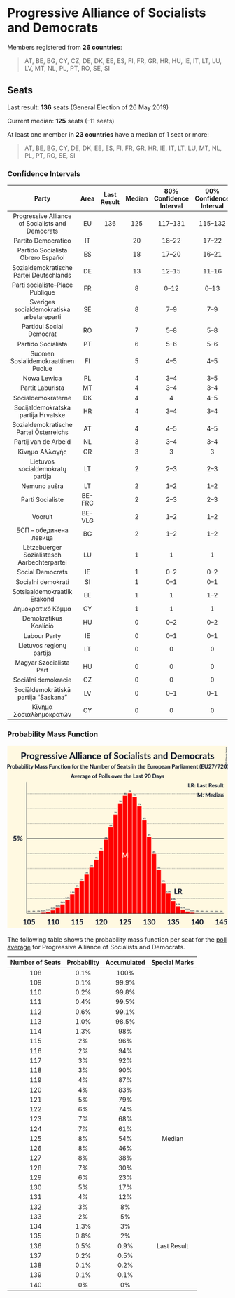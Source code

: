 # Progressive Alliance of Socialists and Democrats

Members registered from **26 countries**:

> AT, BE, BG, CY, CZ, DE, DK, EE, ES, FI, FR, GR, HR, HU, IE, IT, LT, LU, LV, MT, NL, PL, PT, RO, SE, SI

## Seats

Last result: **136** seats (General Election of 26 May 2019)

Current median: **125** seats (-11 seats)

At least one member in **23 countries** have a median of 1 seat or more:

> AT, BE, BG, CY, DE, DK, EE, ES, FI, FR, GR, HR, IE, IT, LT, LU, MT, NL, PL, PT, RO, SE, SI

### Confidence Intervals

| Party | Area | Last Result | Median | 80% Confidence Interval | 90% Confidence Interval | 95% Confidence Interval | 99% Confidence Interval |
|:-----:|:----:|:-----------:|:------:|:-----------------------:|:-----------------------:|:-----------------------:|:-----------------------:|
| Progressive Alliance of Socialists and Democrats | EU | 136 | 125 | 117–131 | 115–132 | 114–134 | 111–136 |
| Partito Democratico | IT | | 20 | 18–22 | 17–22 | 17–22 | 16–23 |
| Partido Socialista Obrero Español | ES | | 18 | 17–20 | 16–21 | 16–21 | 15–23 |
| Sozialdemokratische Partei Deutschlands | DE | | 13 | 12–15 | 11–16 | 11–16 | 11–16 |
| Parti socialiste–Place Publique | FR | | 8 | 0–12 | 0–13 | 0–13 | 0–13 |
| Sveriges socialdemokratiska arbetareparti | SE | | 8 | 7–9 | 7–9 | 7–9 | 7–9 |
| Partidul Social Democrat | RO | | 7 | 5–8 | 5–8 | 4–8 | 4–9 |
| Partido Socialista | PT | | 6 | 5–6 | 5–6 | 5–7 | 4–7 |
| Suomen Sosialidemokraattinen Puolue | FI | | 5 | 4–5 | 4–5 | 4–5 | 4–5 |
| Nowa Lewica | PL | | 4 | 3–4 | 3–5 | 3–5 | 0–5 |
| Partit Laburista | MT | | 4 | 3–4 | 3–4 | 3–4 | 3–4 |
| Socialdemokraterne | DK | | 4 | 4 | 4–5 | 4–5 | 3–5 |
| Socijaldemokratska partija Hrvatske | HR | | 4 | 3–4 | 3–4 | 3–4 | 3–5 |
| Sozialdemokratische Partei Österreichs | AT | | 4 | 4–5 | 4–5 | 3–5 | 3–5 |
| Partij van de Arbeid | NL | | 3 | 3–4 | 3–4 | 2–4 | 2–5 |
| Κίνημα Αλλαγής | GR | | 3 | 3 | 3 | 2–4 | 2–4 |
| Lietuvos socialdemokratų partija | LT | | 2 | 2–3 | 2–3 | 2–3 | 2–3 |
| Nemuno aušra | LT | | 2 | 1–2 | 1–2 | 1–2 | 1–2 |
| Parti Socialiste | BE-FRC | | 2 | 2–3 | 2–3 | 2–3 | 2–3 |
| Vooruit | BE-VLG | | 2 | 1–2 | 1–2 | 1–2 | 1–2 |
| БСП – обединена левица | BG | | 2 | 1–2 | 1–2 | 0–2 | 0–2 |
| Lëtzebuerger Sozialistesch Aarbechterpartei | LU | | 1 | 1 | 1 | 1 | 1 |
| Social Democrats | IE | | 1 | 0–2 | 0–2 | 0–2 | 0–3 |
| Socialni demokrati | SI | | 1 | 0–1 | 0–1 | 0–1 | 0–2 |
| Sotsiaaldemokraatlik Erakond | EE | | 1 | 1 | 1–2 | 1–2 | 0–2 |
| Δημοκρατικό Κόμμα | CY | | 1 | 1 | 1 | 1 | 0–1 |
| Demokratikus Koalíció | HU | | 0 | 0–2 | 0–2 | 0–2 | 0–2 |
| Labour Party | IE | | 0 | 0–1 | 0–1 | 0–1 | 0–1 |
| Lietuvos regionų partija | LT | | 0 | 0 | 0 | 0 | 0 |
| Magyar Szocialista Párt | HU | | 0 | 0 | 0 | 0 | 0 |
| Sociální demokracie | CZ | | 0 | 0 | 0 | 0 | 0 |
| Sociāldemokrātiskā partija “Saskaņa” | LV | | 0 | 0–1 | 0–1 | 0–1 | 0–1 |
| Κίνημα Σοσιαλδημοκρατών | CY | | 0 | 0 | 0 | 0–1 | 0–1 |

### Probability Mass Function

![Graph with seats probability mass function not yet produced](average-2025-08-31-seats-pmf-progressiveallianceofsocialistsanddemocrats.png "Seats Probability Mass Function")

The following table shows the probability mass function per seat for the [poll average](average-2025-08-31.html) for Progressive Alliance of Socialists and Democrats.

| Number of Seats | Probability | Accumulated | Special Marks |
|:---------------:|:-----------:|:-----------:|:-------------:|
| 108 | 0.1% | 100% |  |
| 109 | 0.1% | 99.9% |  |
| 110 | 0.2% | 99.8% |  |
| 111 | 0.4% | 99.5% |  |
| 112 | 0.6% | 99.1% |  |
| 113 | 1.0% | 98.5% |  |
| 114 | 1.3% | 98% |  |
| 115 | 2% | 96% |  |
| 116 | 2% | 94% |  |
| 117 | 3% | 92% |  |
| 118 | 3% | 90% |  |
| 119 | 4% | 87% |  |
| 120 | 4% | 83% |  |
| 121 | 5% | 79% |  |
| 122 | 6% | 74% |  |
| 123 | 7% | 68% |  |
| 124 | 7% | 61% |  |
| 125 | 8% | 54% | Median |
| 126 | 8% | 46% |  |
| 127 | 8% | 38% |  |
| 128 | 7% | 30% |  |
| 129 | 6% | 23% |  |
| 130 | 5% | 17% |  |
| 131 | 4% | 12% |  |
| 132 | 3% | 8% |  |
| 133 | 2% | 5% |  |
| 134 | 1.3% | 3% |  |
| 135 | 0.8% | 2% |  |
| 136 | 0.5% | 0.9% | Last Result |
| 137 | 0.2% | 0.5% |  |
| 138 | 0.1% | 0.2% |  |
| 139 | 0.1% | 0.1% |  |
| 140 | 0% | 0% |  |


